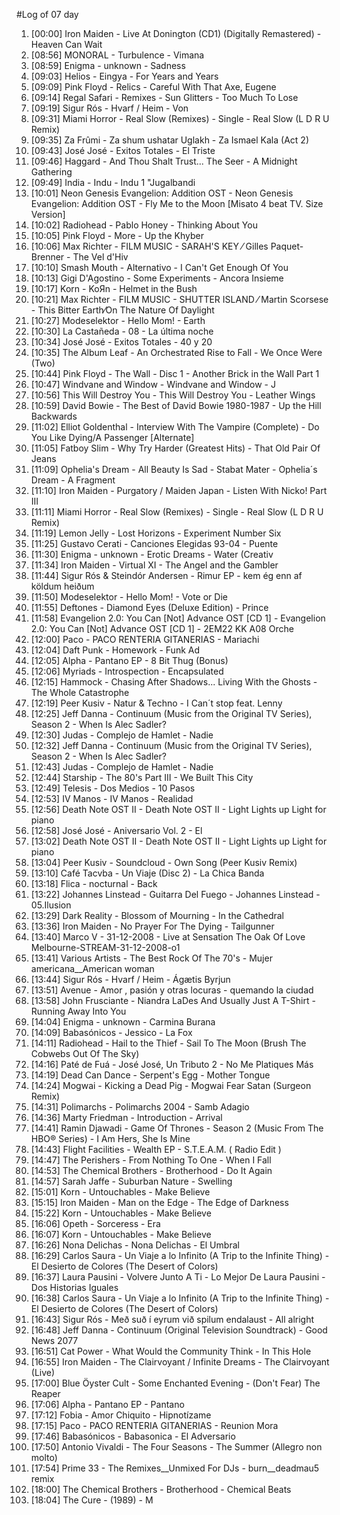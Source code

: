 #Log of 07 day

1. [00:00] Iron Maiden - Live At Donington (CD1) (Digitally Remastered) - Heaven Can Wait
1. [08:56] MONORAL - Turbulence - Vimana
1. [08:59] Enigma - unknown - Sadness
1. [09:03] Helios - Eingya - For Years and Years
1. [09:09] Pink Floyd - Relics - Careful With That Axe, Eugene
1. [09:14] Regal Safari - Remixes - Sun Glitters - Too Much To Lose
1. [09:19] Sigur Rós - Hvarf / Heim - Von
1. [09:31] Miami Horror - Real Slow (Remixes) - Single - Real Slow (L D R U Remix)
1. [09:35] Za Frûmi - Za shum ushatar Uglakh - Za Ismael Kala (Act 2)
1. [09:43] José José - Exitos Totales - El Triste
1. [09:46] Haggard - And Thou Shalt Trust... The Seer - A Midnight Gathering
1. [09:49] India - Indu - Indu 1 "Jugalbandi
1. [10:01] Neon Genesis Evangelion: Addition OST - Neon Genesis Evangelion: Addition OST - Fly Me to the Moon [Misato 4 beat TV. Size Version]
1. [10:02] Radiohead - Pablo Honey - Thinking About You
1. [10:05] Pink Floyd - More - Up the Khyber
1. [10:06] Max Richter - FILM MUSIC - SARAH'S KEY ⁄ Gilles Paquet-Brenner - The Vel d'Hiv
1. [10:10] Smash Mouth - Alternativo - I Can't Get Enough Of You
1. [10:13] Gigi D'Agostino - Some Experiments - Ancora Insieme
1. [10:17] Korn - KoЯn - Helmet in the Bush
1. [10:21] Max Richter - FILM MUSIC - SHUTTER ISLAND ⁄ Martin Scorsese - This Bitter Earth⁄On The Nature Of Daylight
1. [10:27] Modeselektor - Hello Mom! - Earth
1. [10:30] La Castañeda - 08 - La última noche
1. [10:34] José José - Exitos Totales - 40 y 20
1. [10:35] The Album Leaf - An Orchestrated Rise to Fall - We Once Were (Two)
1. [10:44] Pink Floyd - The Wall - Disc 1 - Another Brick in the Wall Part 1
1. [10:47] Windvane and Window - Windvane and Window - J
1. [10:56] This Will Destroy You - This Will Destroy You - Leather Wings
1. [10:59] David Bowie - The Best of David Bowie 1980-1987 - Up the Hill Backwards
1. [11:02] Elliot Goldenthal - Interview With The Vampire (Complete) - Do You Like Dying/A Passenger [Alternate]
1. [11:05] Fatboy Slim - Why Try Harder (Greatest Hits) - That Old Pair Of Jeans
1. [11:09] Ophelia's Dream - All Beauty Is Sad - Stabat Mater - Ophelia´s Dream - A Fragment
1. [11:10] Iron Maiden - Purgatory / Maiden Japan - Listen With Nicko! Part III
1. [11:11] Miami Horror - Real Slow (Remixes) - Single - Real Slow (L D R U Remix)
1. [11:19] Lemon Jelly - Lost Horizons - Experiment Number Six
1. [11:25] Gustavo Cerati - Canciones Elegidas 93-04 - Puente
1. [11:30] Enigma - unknown - Erotic Dreams - Water (Creativ
1. [11:34] Iron Maiden - Virtual XI - The Angel and the Gambler
1. [11:44] Sigur Rós & Steindór Andersen - Rimur EP - kem ég enn af köldum heiðum
1. [11:50] Modeselektor - Hello Mom! - Vote or Die
1. [11:55] Deftones - Diamond Eyes (Deluxe Edition) - Prince
1. [11:58] Evangelion 2.0: You Can [Not] Advance OST [CD 1] - Evangelion 2.0: You Can [Not] Advance OST [CD 1] - 2EM22 KK A08 Orche
1. [12:00] Paco - PACO RENTERIA GITANERIAS - Mariachi
1. [12:04] Daft Punk - Homework - Funk Ad
1. [12:05] Alpha - Pantano EP - 8 Bit Thug (Bonus)
1. [12:06] Myriads - Introspection - Encapsulated
1. [12:15] Hammock - Chasing After Shadows... Living With the Ghosts - The Whole Catastrophe
1. [12:19] Peer Kusiv - Natur & Techno - I Can´t stop feat. Lenny
1. [12:25] Jeff Danna - Continuum (Music from the Original TV Series), Season 2 - When Is Alec Sadler?
1. [12:30] Judas - Complejo de Hamlet - Nadie
1. [12:32] Jeff Danna - Continuum (Music from the Original TV Series), Season 2 - When Is Alec Sadler?
1. [12:43] Judas - Complejo de Hamlet - Nadie
1. [12:44] Starship - The 80's Part III - We Built This City
1. [12:49] Telesis - Dos Medios - 10 Pasos
1. [12:53] IV Manos - IV Manos - Realidad
1. [12:56] Death Note OST II - Death Note OST II - Light Lights up Light for piano
1. [12:58] José José - Aniversario Vol. 2 - El
1. [13:02] Death Note OST II - Death Note OST II - Light Lights up Light for piano
1. [13:04] Peer Kusiv - Soundcloud - Own Song (Peer Kusiv Remix)
1. [13:10] Café Tacvba - Un Viaje (Disc 2) - La Chica Banda
1. [13:18] Flica - nocturnal - Back
1. [13:22] Johannes Linstead - Guitarra Del Fuego - Johannes Linstead - 05.Ilusion
1. [13:29] Dark Reality - Blossom of Mourning - In the Cathedral
1. [13:36] Iron Maiden - No Prayer For The Dying - Tailgunner
1. [13:40] Marco V - 31-12-2008 - Live at Sensation The Oak Of Love Melbourne-STREAM-31-12-2008-o1
1. [13:41] Various Artists - The Best Rock Of The 70's - Mujer americana__American woman
1. [13:44] Sigur Rós - Hvarf / Heim - Ágætis Byrjun
1. [13:51] Avenue - Amor , pasión y otras locuras - quemando la ciudad
1. [13:58] John Frusciante - Niandra LaDes And Usually Just A T-Shirt - Running Away Into You
1. [14:04] Enigma - unknown - Carmina Burana
1. [14:09] Babasónicos - Jessico - La Fox
1. [14:11] Radiohead - Hail to the Thief - Sail To The Moon (Brush The Cobwebs Out Of The Sky)
1. [14:16] Paté de Fuá - José José, Un Tributo 2 - No Me Platiques Más
1. [14:19] Dead Can Dance - Serpent's Egg - Mother Tongue
1. [14:24] Mogwai - Kicking a Dead Pig - Mogwai Fear Satan (Surgeon Remix)
1. [14:31] Polimarchs - Polimarchs 2004 - Samb Adagio
1. [14:36] Marty Friedman - Introduction - Arrival
1. [14:41] Ramin Djawadi - Game Of Thrones - Season 2 (Music From The HBO® Series) - I Am Hers, She Is Mine
1. [14:43] Flight Facilities - Wealth EP - S.T.E.A.M.  ( Radio Edit )
1. [14:47] The Perishers - From Nothing To One - When I Fall
1. [14:53] The Chemical Brothers - Brotherhood - Do It Again
1. [14:57] Sarah Jaffe - Suburban Nature - Swelling
1. [15:01] Korn - Untouchables - Make Believe
1. [15:15] Iron Maiden - Man on the Edge - The Edge of Darkness
1. [15:22] Korn - Untouchables - Make Believe
1. [16:06] Opeth - Sorceress - Era
1. [16:07] Korn - Untouchables - Make Believe
1. [16:26] Nona Delichas - Nona Delichas - El Umbral
1. [16:29] Carlos Saura - Un Viaje a lo Infinito (A Trip to the Infinite Thing) - El Desierto de Colores (The Desert of Colors)
1. [16:37] Laura Pausini - Volvere Junto A Ti - Lo Mejor De Laura Pausini - Dos Historias Iguales
1. [16:38] Carlos Saura - Un Viaje a lo Infinito (A Trip to the Infinite Thing) - El Desierto de Colores (The Desert of Colors)
1. [16:43] Sigur Rós - Með suð í eyrum við spilum endalaust - All alright
1. [16:48] Jeff Danna - Continuum (Original Television Soundtrack) - Good News 2077
1. [16:51] Cat Power - What Would the Community Think - In This Hole
1. [16:55] Iron Maiden - The Clairvoyant / Infinite Dreams - The Clairvoyant (Live)
1. [17:00] Blue Öyster Cult - Some Enchanted Evening - (Don't Fear) The Reaper
1. [17:06] Alpha - Pantano EP - Pantano
1. [17:12] Fobia - Amor Chiquito - Hipnotízame
1. [17:15] Paco - PACO RENTERIA GITANERIAS - Reunion Mora
1. [17:46] Babasónicos - Babasonica - El Adversario
1. [17:50] Antonio Vivaldi - The Four Seasons - The Summer  (Allegro non molto)
1. [17:54] Prime 33 - The Remixes__Unmixed For DJs - burn__deadmau5 remix
1. [18:00] The Chemical Brothers - Brotherhood - Chemical Beats
1. [18:04] The Cure - (1989) - M
